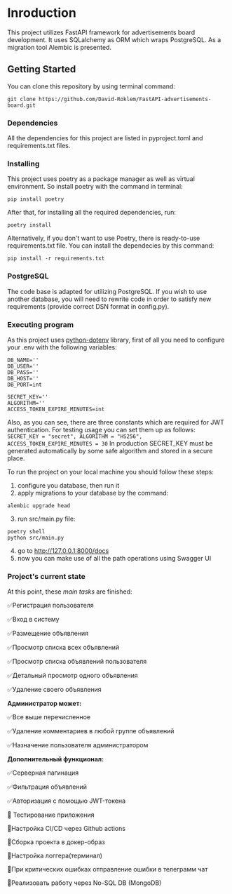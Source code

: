 # Inroduction
This project utilizes FastAPI framework for advertisements board development. It uses SQLalchemy as ORM which wraps PostgreSQL. As a migration tool Alembic is presented.

## Getting Started
You can clone this repository by using terminal command:
```
git clone https://github.com/David-Roklem/FastAPI-advertisements-board.git
```

### Dependencies
All the dependencies for this project are listed in pyproject.toml and requirements.txt files.

### Installing
This project uses poetry as a package manager as well as virtual environment. So install poetry with the command in terminal:
```
pip install poetry
```
After that, for installing all the required dependencies, run:
```
poetry install
```
Alternatively, if you don't want to use Poetry, there is ready-to-use requirements.txt file. You can install the dependecies by this command:
```
pip install -r requirements.txt
```

### PostgreSQL
The code base is adapted for utilizing PostgreSQL. If you wish to use another database, you will need to rewrite code in order to satisfy new requirements (provide correct DSN format in config.py).

### Executing program
As this project uses [python-dotenv](https://pypi.org/project/python-dotenv/) library, first of all you need to configure your .env with the following variables:
```
DB_NAME=''
DB_USER=''
DB_PASS=''
DB_HOST=''
DB_PORT=int

SECRET_KEY=''
ALGORITHM=''
ACCESS_TOKEN_EXPIRE_MINUTES=int
```
Also, as you can see, there are three constants which are required for JWT authentication. For testing usage you can set them up as follows: ``` SECRET_KEY = "secret", ALGORITHM = "HS256", ACCESS_TOKEN_EXPIRE_MINUTES = 30 ```
In production SECRET_KEY must be generated automatically by some safe algorithm and stored in a secure place.

To run the project on your local machine you should follow these steps:
1) configure you database, then run it
2) apply migrations to your database by the command:
```
alembic upgrade head
```
3) run src/main.py file:
```
poetry shell
python src/main.py
```
4) go to http://127.0.0.1:8000/docs
5) now you can make use of all the path operations using Swagger UI

### Project's current state
At this point, these *main tasks* are finished:

✅Регистрация пользователя

✅Вход в систему

✅Размещение объявления

✅Просмотр списка всех объявлений

✅Просмотр списка объявлений пользователя

✅Детальный просмотр одного объявления

✅Удаление своего объявления



**Администратор может:**

✅Все выше перечисленное

✅Удаление комментариев в любой группе объявлений

✅Назначение пользователя администратором



**Дополнительный функционал:**

✅Серверная пагинация

✅Фильтрация объявлений

✅Авторизация с помощью JWT-токена

🔭 Тестирование приложения

🔭Настройка CI/CD через Github actions

🔭Сборка проекта в докер-образ

🔭Настройка логгера(терминал)

🔭При критических ошибках отправление ошибки в телеграмм чат

🔭Реализовать работу через No-SQL DB (MongoDB)
